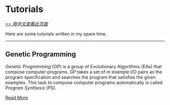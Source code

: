 # Tutorials

[*>> 用中文查看此页面*](/cn/tutorials/)

Here are some tutorials written in my spare time.

---

## Genetic Programming

*Genetic Programming* (GP) is a group of Evolutionary Algorithms (EAs) that compose computer programs. GP takes a set of $m$ example I/O pairs as the program specification and searches the program that satisfies the given examples. This task to compose computer programs automatically is called *Program Synthesis* (PS).

[Read More](/tutorials/gp/)
